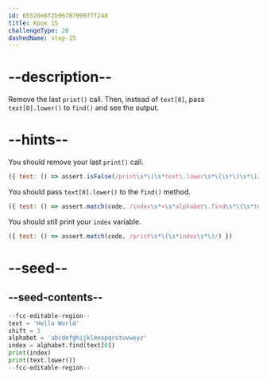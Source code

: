 ```yaml
---
id: 65520e6f2b9678799977f24d
title: Крок 15
challengeType: 20
dashedName: step-15
---
```


# --description--

Remove the last `print()` call. Then, instead of `text[0]`, pass `text[0].lower()` to `find()` and see the output.

# --hints--

You should remove your last `print()` call.

```js
({ test: () => assert.isFalse(/print\s*\(\s*text\.lower\s*\(\s*\)\s*\)/.test(code)) })
```

You should pass `text[0].lower()` to the `find()` method.

```js
({ test: () => assert.match(code, /index\s*=\s*alphabet\.find\s*\(\s*text\[\s*\s*0\s*\]\.lower\s*\(\s*\)\s*\)/) })

```

You should still print your `index` variable.

```js
({ test: () => assert.match(code, /print\s*\(\s*index\s*\)/) })

```


# --seed--

## --seed-contents--

```py
--fcc-editable-region--
text = 'Hello World'
shift = 3
alphabet = 'abcdefghijklmnopqrstuvwxyz'
index = alphabet.find(text[0])
print(index)
print(text.lower())
--fcc-editable-region--
```
